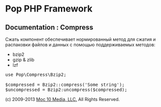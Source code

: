 Pop PHP Framework
=================

Documentation : Compress
------------------------

Сжать компонент обеспечивает нормированный метод для сжатия и распаковки файлов и данных с помощью поддерживаемых методов:

* bzip2
* gzip &amp; zlib
* lzf

<pre>
use Pop\Compress\Bzip2;

$compressed = Bzip2::compress('Some string');
$uncompressed = Bzip2:uncompress($compressed);
</pre>

(c) 2009-2013 [Moc 10 Media, LLC.](http://www.moc10media.com) All Rights Reserved.
